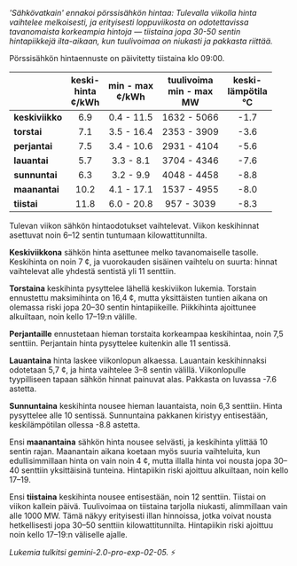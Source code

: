 *'Sähkövatkain' ennakoi pörssisähkön hintaa: Tulevalla viikolla hinta vaihtelee melkoisesti, ja erityisesti loppuviikosta on odotettavissa tavanomaista korkeampia hintoja — tiistaina jopa 30-50 sentin hintapiikkejä ilta-aikaan, kun tuulivoimaa on niukasti ja pakkasta riittää.*


Pörssisähkön hintaennuste on päivitetty tiistaina klo 09:00.

|   | keski-<br>hinta<br>¢/kWh | min - max<br>¢/kWh | tuulivoima<br>min - max<br>MW | keski-<br>lämpötila<br>°C |
|:-------------|:----------------:|:----------------:|:-------------:|:-------------:|
| **keskiviikko** | 6.9 | 0.4 - 11.5 | 1632 - 5066 | -1.7 |
| **torstai**     | 7.1 | 3.5 - 16.4 | 2353 - 3909 | -3.6 |
| **perjantai**    | 7.5 | 3.4 - 10.6 | 2931 - 4104 | -5.6 |
| **lauantai**    | 5.7 | 3.3 - 8.1  | 3704 - 4346 | -7.6 |
| **sunnuntai**   | 6.3 | 3.2 - 9.9  | 4048 - 4458 | -8.8 |
| **maanantai**   | 10.2 | 4.1 - 17.1 | 1537 - 4955 | -8.0 |
| **tiistai**     | 11.8 | 6.0 - 20.8 |  957 - 3039 | -8.3 |

Tulevan viikon sähkön hintaodotukset vaihtelevat. Viikon keskihinnat asettuvat noin 6–12 sentin tuntumaan kilowattitunnilta.

**Keskiviikkona** sähkön hinta asettunee melko tavanomaiselle tasolle. Keskihinta on noin 7 ¢, ja vuorokauden sisäinen vaihtelu on suurta: hinnat vaihtelevat alle yhdestä sentistä yli 11 senttiin.

**Torstaina** keskihinta pysyttelee lähellä keskiviikon lukemia. Torstain ennustettu maksimihinta on 16,4 ¢, mutta yksittäisten tuntien aikana on olemassa riski jopa 20–30 sentin hintapiikeille. Piikkihinta ajoittunee alkuiltaan, noin kello 17–19:n välille.

**Perjantaille** ennustetaan hieman torstaita korkeampaa keskihintaa, noin 7,5 senttiin. Perjantain hinta pysyttelee kuitenkin alle 11 sentissä.

**Lauantaina** hinta laskee viikonlopun alkaessa. Lauantain keskihinnaksi odotetaan 5,7 ¢, ja hinta vaihtelee 3–8 sentin välillä. Viikonlopulle tyypilliseen tapaan sähkön hinnat painuvat alas. Pakkasta on luvassa -7.6 astetta.

**Sunnuntaina** keskihinta nousee hieman lauantaista, noin 6,3 senttiin. Hinta pysyttelee alle 10 sentissä. Sunnuntaina pakkanen kiristyy entisestään, keskilämpötilan ollessa -8.8 astetta.

Ensi **maanantaina** sähkön hinta nousee selvästi, ja keskihinta ylittää 10 sentin rajan. Maanantain aikana koetaan myös suuria vaihteluita, kun edullisimmillaan hinta on vain noin 4 ¢, mutta illalla hinta voi nousta jopa 30–40 senttiin yksittäisinä tunteina. Hintapiikin riski ajoittuu alkuiltaan, noin kello 17–19.

Ensi **tiistaina** keskihinta nousee entisestään, noin 12 senttiin. Tiistai on viikon kallein päivä. Tuulivoimaa on tiistaina tarjolla niukasti, alimmillaan vain alle 1000 MW. Tämä näkyy erityisesti illan hinnoissa, jotka voivat nousta hetkellisesti jopa 30–50 senttiin kilowattitunnilta. Hintapiikin riski ajoittuu noin kello 17–19:n väliselle ajalle.

*Lukemia tulkitsi gemini-2.0-pro-exp-02-05.* ⚡️

